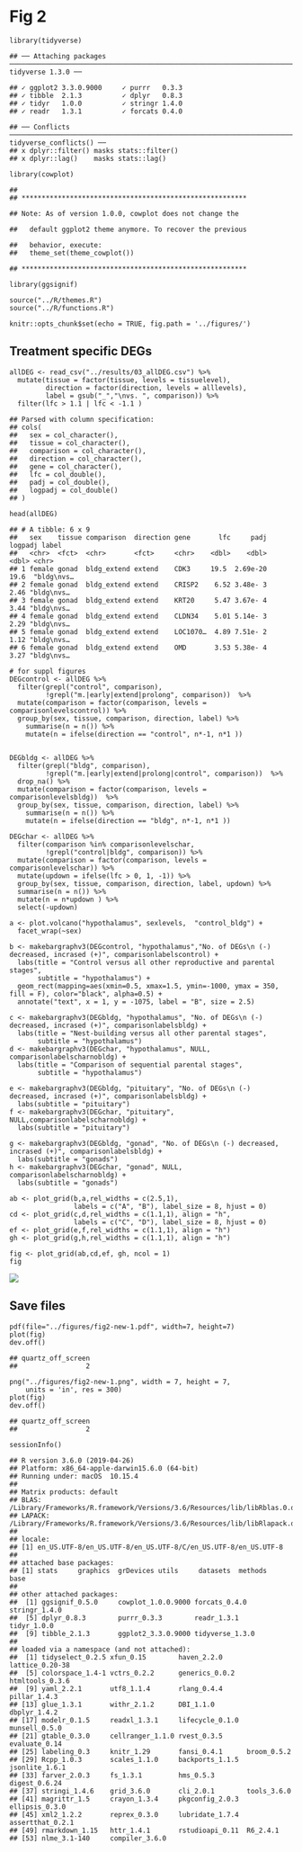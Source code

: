Fig 2
=====

    library(tidyverse)

    ## ── Attaching packages ───────────────────────────────────────────────────────────────────────────────────────────────── tidyverse 1.3.0 ──

    ## ✓ ggplot2 3.3.0.9000     ✓ purrr   0.3.3     
    ## ✓ tibble  2.1.3          ✓ dplyr   0.8.3     
    ## ✓ tidyr   1.0.0          ✓ stringr 1.4.0     
    ## ✓ readr   1.3.1          ✓ forcats 0.4.0

    ## ── Conflicts ──────────────────────────────────────────────────────────────────────────────────────────────────── tidyverse_conflicts() ──
    ## x dplyr::filter() masks stats::filter()
    ## x dplyr::lag()    masks stats::lag()

    library(cowplot)

    ## 
    ## ********************************************************

    ## Note: As of version 1.0.0, cowplot does not change the

    ##   default ggplot2 theme anymore. To recover the previous

    ##   behavior, execute:
    ##   theme_set(theme_cowplot())

    ## ********************************************************

    library(ggsignif)

    source("../R/themes.R")
    source("../R/functions.R")

    knitr::opts_chunk$set(echo = TRUE, fig.path = '../figures/')

Treatment specific DEGs
-----------------------

    allDEG <- read_csv("../results/03_allDEG.csv") %>%
      mutate(tissue = factor(tissue, levels = tissuelevel),
             direction = factor(direction, levels = alllevels),
             label = gsub("_","\nvs. ", comparison)) %>%
      filter(lfc > 1.1 | lfc < -1.1 )

    ## Parsed with column specification:
    ## cols(
    ##   sex = col_character(),
    ##   tissue = col_character(),
    ##   comparison = col_character(),
    ##   direction = col_character(),
    ##   gene = col_character(),
    ##   lfc = col_double(),
    ##   padj = col_double(),
    ##   logpadj = col_double()
    ## )

    head(allDEG)

    ## # A tibble: 6 x 9
    ##   sex    tissue comparison  direction gene       lfc     padj logpadj label     
    ##   <chr>  <fct>  <chr>       <fct>     <chr>    <dbl>    <dbl>   <dbl> <chr>     
    ## 1 female gonad  bldg_extend extend    CDK3     19.5  2.69e-20   19.6  "bldg\nvs…
    ## 2 female gonad  bldg_extend extend    CRISP2    6.52 3.48e- 3    2.46 "bldg\nvs…
    ## 3 female gonad  bldg_extend extend    KRT20     5.47 3.67e- 4    3.44 "bldg\nvs…
    ## 4 female gonad  bldg_extend extend    CLDN34    5.01 5.14e- 3    2.29 "bldg\nvs…
    ## 5 female gonad  bldg_extend extend    LOC1070…  4.89 7.51e- 2    1.12 "bldg\nvs…
    ## 6 female gonad  bldg_extend extend    OMD       3.53 5.38e- 4    3.27 "bldg\nvs…

    # for suppl figures
    DEGcontrol <- allDEG %>% 
      filter(grepl("control", comparison),
             !grepl("m.|early|extend|prolong", comparison))  %>%
      mutate(comparison = factor(comparison, levels = comparisonlevelscontrol)) %>%
      group_by(sex, tissue, comparison, direction, label) %>%
        summarise(n = n()) %>%
        mutate(n = ifelse(direction == "control", n*-1, n*1 ))


    DEGbldg <- allDEG %>% 
      filter(grepl("bldg", comparison),
             !grepl("m.|early|extend|prolong|control", comparison))  %>%
      drop_na() %>%
      mutate(comparison = factor(comparison, levels = comparisonlevelsbldg))  %>%
      group_by(sex, tissue, comparison, direction, label) %>%
        summarise(n = n()) %>%
        mutate(n = ifelse(direction == "bldg", n*-1, n*1 ))

    DEGchar <- allDEG %>% 
      filter(comparison %in% comparisonlevelschar,
             !grepl("control|bldg", comparison)) %>%
      mutate(comparison = factor(comparison, levels = comparisonlevelschar)) %>%
      mutate(updown = ifelse(lfc > 0, 1, -1)) %>%
      group_by(sex, tissue, comparison, direction, label, updown) %>%
      summarise(n = n()) %>%
      mutate(n = n*updown ) %>%
      select(-updown)

    a <- plot.volcano("hypothalamus", sexlevels,  "control_bldg") + 
      facet_wrap(~sex) 

    b <- makebargraphv3(DEGcontrol, "hypothalamus","No. of DEGs\n (-) decreased, incrased (+)", comparisonlabelscontrol) +
      labs(title = "Control versus all other reproductive and parental stages",
           subtitle = "hypothalamus") +
      geom_rect(mapping=aes(xmin=0.5, xmax=1.5, ymin=-1000, ymax = 350, fill = F), color="black", alpha=0.5) +
      annotate("text", x = 1, y = -1075, label = "B", size = 2.5)   

    c <- makebargraphv3(DEGbldg, "hypothalamus", "No. of DEGs\n (-) decreased, incrased (+)", comparisonlabelsbldg) +
      labs(title = "Nest-building versus all other parental stages",
           subtitle = "hypothalamus")
    d <- makebargraphv3(DEGchar, "hypothalamus", NULL,  comparisonlabelscharnobldg) +
      labs(title = "Comparison of sequential parental stages",
           subtitle = "hypothalamus")

    e <- makebargraphv3(DEGbldg, "pituitary", "No. of DEGs\n (-) decreased, incrased (+)", comparisonlabelsbldg) +
      labs(subtitle = "pituitary")
    f <- makebargraphv3(DEGchar, "pituitary", NULL,comparisonlabelscharnobldg) +
      labs(subtitle = "pituitary")

    g <- makebargraphv3(DEGbldg, "gonad", "No. of DEGs\n (-) decreased, incrased (+)", comparisonlabelsbldg) +
      labs(subtitle = "gonads")
    h <- makebargraphv3(DEGchar, "gonad", NULL, comparisonlabelscharnobldg) +
      labs(subtitle = "gonads")

    ab <- plot_grid(b,a,rel_widths = c(2.5,1), 
                    labels = c("A", "B"), label_size = 8, hjust = 0)
    cd <- plot_grid(c,d,rel_widths = c(1.1,1), align = "h",
                    labels = c("C", "D"), label_size = 8, hjust = 0)
    ef <- plot_grid(e,f,rel_widths = c(1.1,1), align = "h")
    gh <- plot_grid(g,h,rel_widths = c(1.1,1), align = "h")

    fig <- plot_grid(ab,cd,ef, gh, ncol = 1)
    fig

![](../figures/fig2-new-1.png)

Save files
----------

    pdf(file="../figures/fig2-new-1.pdf", width=7, height=7)
    plot(fig)
    dev.off()

    ## quartz_off_screen 
    ##                 2

    png("../figures/fig2-new-1.png", width = 7, height = 7, 
        units = 'in', res = 300)
    plot(fig) 
    dev.off()

    ## quartz_off_screen 
    ##                 2

    sessionInfo()

    ## R version 3.6.0 (2019-04-26)
    ## Platform: x86_64-apple-darwin15.6.0 (64-bit)
    ## Running under: macOS  10.15.4
    ## 
    ## Matrix products: default
    ## BLAS:   /Library/Frameworks/R.framework/Versions/3.6/Resources/lib/libRblas.0.dylib
    ## LAPACK: /Library/Frameworks/R.framework/Versions/3.6/Resources/lib/libRlapack.dylib
    ## 
    ## locale:
    ## [1] en_US.UTF-8/en_US.UTF-8/en_US.UTF-8/C/en_US.UTF-8/en_US.UTF-8
    ## 
    ## attached base packages:
    ## [1] stats     graphics  grDevices utils     datasets  methods   base     
    ## 
    ## other attached packages:
    ##  [1] ggsignif_0.5.0     cowplot_1.0.0.9000 forcats_0.4.0      stringr_1.4.0     
    ##  [5] dplyr_0.8.3        purrr_0.3.3        readr_1.3.1        tidyr_1.0.0       
    ##  [9] tibble_2.1.3       ggplot2_3.3.0.9000 tidyverse_1.3.0   
    ## 
    ## loaded via a namespace (and not attached):
    ##  [1] tidyselect_0.2.5 xfun_0.15        haven_2.2.0      lattice_0.20-38 
    ##  [5] colorspace_1.4-1 vctrs_0.2.2      generics_0.0.2   htmltools_0.3.6 
    ##  [9] yaml_2.2.1       utf8_1.1.4       rlang_0.4.4      pillar_1.4.3    
    ## [13] glue_1.3.1       withr_2.1.2      DBI_1.1.0        dbplyr_1.4.2    
    ## [17] modelr_0.1.5     readxl_1.3.1     lifecycle_0.1.0  munsell_0.5.0   
    ## [21] gtable_0.3.0     cellranger_1.1.0 rvest_0.3.5      evaluate_0.14   
    ## [25] labeling_0.3     knitr_1.29       fansi_0.4.1      broom_0.5.2     
    ## [29] Rcpp_1.0.3       scales_1.1.0     backports_1.1.5  jsonlite_1.6.1  
    ## [33] farver_2.0.3     fs_1.3.1         hms_0.5.3        digest_0.6.24   
    ## [37] stringi_1.4.6    grid_3.6.0       cli_2.0.1        tools_3.6.0     
    ## [41] magrittr_1.5     crayon_1.3.4     pkgconfig_2.0.3  ellipsis_0.3.0  
    ## [45] xml2_1.2.2       reprex_0.3.0     lubridate_1.7.4  assertthat_0.2.1
    ## [49] rmarkdown_1.15   httr_1.4.1       rstudioapi_0.11  R6_2.4.1        
    ## [53] nlme_3.1-140     compiler_3.6.0
